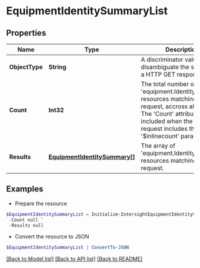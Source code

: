 # EquipmentIdentitySummaryList
## Properties

Name | Type | Description | Notes
------------ | ------------- | ------------- | -------------
**ObjectType** | **String** | A discriminator value to disambiguate the schema of a HTTP GET response body. | 
**Count** | **Int32** | The total number of &#39;equipment.IdentitySummary&#39; resources matching the request, accross all pages. The &#39;Count&#39; attribute is included when the HTTP GET request includes the &#39;$inlinecount&#39; parameter. | [optional] 
**Results** | [**EquipmentIdentitySummary[]**](EquipmentIdentitySummary.md) | The array of &#39;equipment.IdentitySummary&#39; resources matching the request. | [optional] 

## Examples

- Prepare the resource
```powershell
$EquipmentIdentitySummaryList = Initialize-IntersightEquipmentIdentitySummaryList  -ObjectType null `
 -Count null `
 -Results null
```

- Convert the resource to JSON
```powershell
$EquipmentIdentitySummaryList | ConvertTo-JSON
```

[[Back to Model list]](../README.md#documentation-for-models) [[Back to API list]](../README.md#documentation-for-api-endpoints) [[Back to README]](../README.md)

